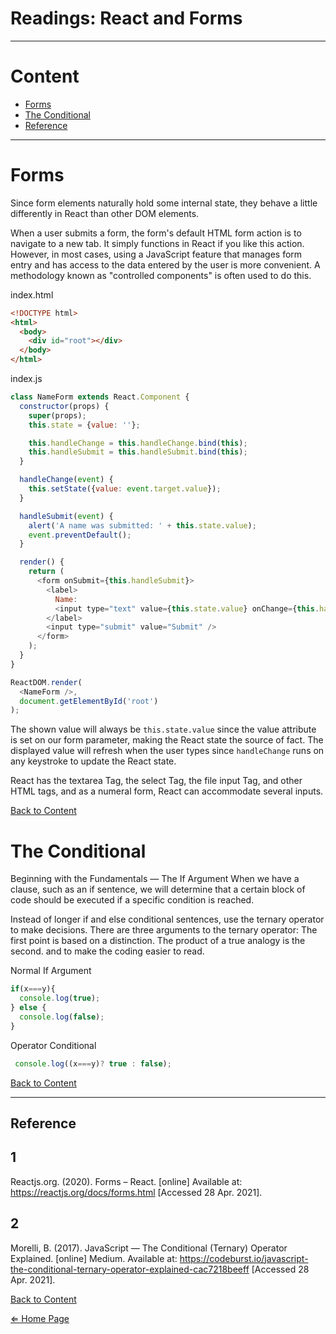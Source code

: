 # Readings: React and Forms

***

# Content

- [Forms](#forms)
- [The Conditional](#the-conditional)
- [Reference](#reference)

***

# Forms

Since form elements naturally hold some internal state, they behave a little differently in React than other DOM elements.

When a user submits a form, the form's default HTML form action is to navigate to a new tab. It simply functions in React if you like this action. However, in most cases, using a JavaScript feature that manages form entry and has access to the data entered by the user is more convenient. A methodology known as "controlled components" is often used to do this.

index.html
```html
<!DOCTYPE html>
<html>
  <body>
    <div id="root"></div>
  </body>
</html> 
```

index.js
```js
class NameForm extends React.Component {
  constructor(props) {
    super(props);
    this.state = {value: ''};

    this.handleChange = this.handleChange.bind(this);
    this.handleSubmit = this.handleSubmit.bind(this);
  }

  handleChange(event) {
    this.setState({value: event.target.value});
  }

  handleSubmit(event) {
    alert('A name was submitted: ' + this.state.value);
    event.preventDefault();
  }

  render() {
    return (
      <form onSubmit={this.handleSubmit}>
        <label>
          Name:
          <input type="text" value={this.state.value} onChange={this.handleChange} />
        </label>
        <input type="submit" value="Submit" />
      </form>
    );
  }
}

ReactDOM.render(
  <NameForm />,
  document.getElementById('root')
);
```

The shown value will always be `this.state.value` since the value attribute is set on our form parameter, making the React state the source of fact. The displayed value will refresh when the user types since `handleChange` runs on any keystroke to update the React state.

React has the textarea Tag, the select Tag, the file input Tag, and other HTML tags, and as a numeral form, React can accommodate several inputs.

[Back to Content](#content)

# The Conditional

Beginning with the Fundamentals — The If Argument When we have a clause, such as an if sentence, we will determine that a certain block of code should be executed if a specific condition is reached.

Instead of longer if and else conditional sentences, use the ternary operator to make decisions. There are three arguments to the ternary operator: The first point is based on a distinction. The product of a true analogy is the second. and to make the coding easier to read.

Normal If Argument

```js
if(x===y){
  console.log(true);
} else {
  console.log(false);
}
```
Operator Conditional

```js
 console.log((x===y)? true : false);
```

[Back to Content](#content)

***

## Reference

## 1
Reactjs.org. (2020). Forms – React. [online] Available at: https://reactjs.org/docs/forms.html [Accessed 28 Apr. 2021].

## 2
Morelli, B. (2017). JavaScript — The Conditional (Ternary) Operator Explained. [online] Medium. Available at: https://codeburst.io/javascript-the-conditional-ternary-operator-explained-cac7218beeff [Accessed 28 Apr. 2021].

[Back to Content](#content)

[⇐ Home Page](../../README.md)
